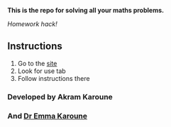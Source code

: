 

**This is the repo for solving all your maths problems.**

*Homework hack!*

## Instructions
1. Go to the [site](https://akbanana7.github.io/MathsAutoCalculationAI/)
2. Look for use tab
3. Follow instructions there

### Developed by Akram Karoune
### And [Dr Emma Karoune](https://www.turing.ac.uk/people/research-associates/emma-karoune)
